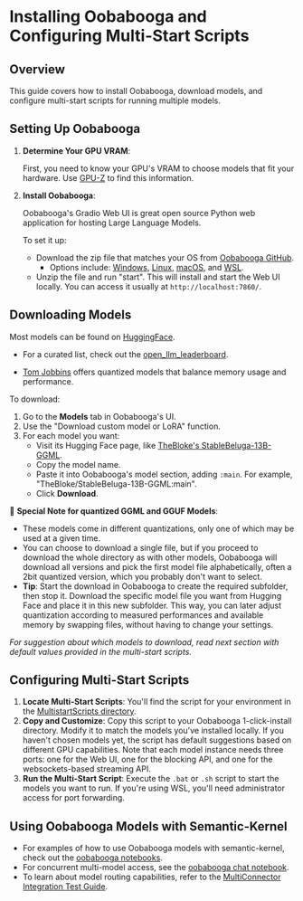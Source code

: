 ﻿# Installing Oobabooga and Configuring Multi-Start Scripts

## Overview

This guide covers how to install Oobabooga, download models, and configure multi-start scripts for running multiple models.

## Setting Up Oobabooga

1. **Determine Your GPU VRAM**: 
  
   First, you need to know your GPU's VRAM to choose models that fit your hardware. Use [GPU-Z](https://www.techpowerup.com/gpuz/) to find this information.

2. **Install Oobabooga**: 

   Oobabooga's Gradio Web UI is great open source Python web application for hosting Large Language Models. 
   
   To set it up:
     - Download the zip file that matches your OS from [Oobabooga GitHub](https://github.com/oobabooga/text-generation-webui).
       - Options include: [Windows](https://github.com/oobabooga/one-click-installers/oobabooga-windows.zip), [Linux](https://github.com/oobabooga/one-click-installers/oobabooga-linux.zip), [macOS](https://github.com/oobabooga/one-click-installers/oobabooga-macos.zip), and [WSL](https://github.com/oobabooga/one-click-installers/oobabooga-wsl.zip).
     - Unzip the file and run "start". This will install and start the Web UI locally. You can access it usually at `http://localhost:7860/`.

## Downloading Models

   Most models can be found on [HuggingFace](https://huggingface.co/). 

   - For a curated list, check out the [open_llm_leaderboard](https://huggingface.co/spaces/HuggingFaceH4/open_llm_leaderboard).
  
   - [Tom Jobbins](https://huggingface.co/TheBloke) offers quantized models that balance memory usage and performance. 

   To download:
  
   1. Go to the **Models** tab in Oobabooga's UI.
   2. Use the "Download custom model or LoRA" function.
   3. For each model you want:
         - Visit its Hugging Face page, like [TheBloke's StableBeluga-13B-GGML](https://huggingface.co/TheBloke/StableBeluga-13B-GGML).
         - Copy the model name.
         - Paste it into Oobabooga's model section, adding `:main`. For example, "TheBloke/StableBeluga-13B-GGML:main".
         - Click **Download**.

  🚨 **Special Note for quantized GGML and GGUF Models**: 
      
   - These models come in different quantizations, only one of which may be used at a given time.
   - You can choose to download a single file, but if you proceed to download the whole directory as with other models, Oobabooga will download all versions and pick the first model file alphabetically, often a 2bit quantized version, which you probably don't want to select.
   - **Tip**: Start the download in Oobabooga to create the required subfolder, then stop it. Download the specific model file you want from Hugging Face and place it in this new subfolder. This way, you can later adjust quantization according to measured performances and available memory by swapping files,  without having to change your settings.

  *For suggestion about which models to download, read next section with default values provided in the multi-start scripts.*

## Configuring Multi-Start Scripts

1. **Locate Multi-Start Scripts**: You'll find the script for your environment in the [MultistartScripts directory](../oobabooga/MultistartScripts).
2. **Copy and Customize**: Copy this script to your Oobabooga 1-click-install directory. Modify it to match the models you've installed locally. If you haven't chosen models yet, the script has default suggestions based on different GPU capabilities. Note that each model instance needs three ports: one for the Web UI, one for the blocking API, and one for the websockets-based streaming API.
3. **Run the Multi-Start Script**: Execute the `.bat` or `.sh` script to start the models you want to run. If you're using WSL, you'll need administrator access for port forwarding.

## Using Oobabooga Models with Semantic-Kernel

- For examples of how to use Oobabooga models with semantic-kernel, check out the [oobabooga notebooks](../dotnet/notebooks/README.md).
- For concurrent multi-model access, see the [oobabooga chat notebook](../dotnet/notebooks/02-oobabooga-chat-capabilities.ipynb).
- To learn about model routing capabilities, refer to the [MultiConnector Integration Test Guide](../dotnet/IntegrationTests/Connectors/MultiConnector/README.md).